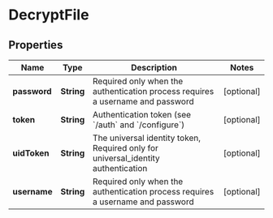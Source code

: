 

# DecryptFile

## Properties

Name | Type | Description | Notes
------------ | ------------- | ------------- | -------------
**password** | **String** | Required only when the authentication process requires a username and password |  [optional]
**token** | **String** | Authentication token (see &#x60;/auth&#x60; and &#x60;/configure&#x60;) |  [optional]
**uidToken** | **String** | The universal identity token, Required only for universal_identity authentication |  [optional]
**username** | **String** | Required only when the authentication process requires a username and password |  [optional]




